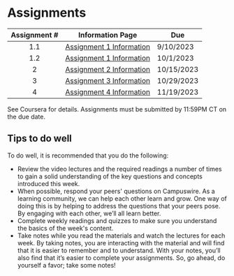 # Assignments

| Assignment # | Information Page | Due |
|:---:|--------------------------|--------------|
|            1.1 | [Assignment 1 Information](https://www.coursera.org/learn/cs-598-fdc/supplement/HXjXg/assignment-1-information) | 9/10/2023 |
|            1.2 | [Assignment 1 Information](https://www.coursera.org/learn/cs-598-fdc/supplement/HXjXg/assignment-1-information) | 10/1/2023 |
|            2 | [Assignment 2 Information](https://www.coursera.org/learn/cs-598-fdc/supplement/9YthJ/assignment-2-information) |   10/15/2023 |
|            3 | [Assignment 3 Information](https://www.coursera.org/learn/cs-598-fdc/supplement/4QKjv/assignment-3-information) |   10/29/2023 |
|            4 | [Assignment 4 Information](https://www.coursera.org/learn/cs-598-fdc/supplement/IN7O6/assignment-4-information) |   11/19/2023 |

See Coursera for details. Assignments must be submitted by 11:59PM CT on the due date.

## Tips to do well
To do well, it is recommended that you do the following:

* Review the video lectures and the required readings a number of times to gain a solid understanding of the key questions and concepts introduced this week.
* When possible, respond your peers' questions on Campuswire. As a learning community, we can help each other learn and grow. One way of doing this is by   helping to address the questions that your peers pose. By engaging with each other, we’ll all learn better.
* Complete weekly readings and quizzes to make sure you understand the basics of the week's content.
* Take notes while you read the materials and watch the lectures for each week. By taking notes, you are interacting with the material and will find that it is easier to remember and to understand. With your notes, you’ll also find that it’s easier to complete your assignments. So, go ahead, do yourself a favor; take some notes!
